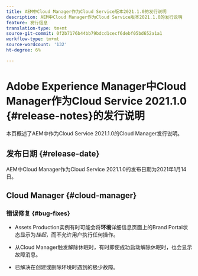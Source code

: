```yaml
---
title: AEM中Cloud Manager作为Cloud Service版本2021.1.0的发行说明
description: AEM中Cloud Manager作为Cloud Service版本2021.1.0的发行说明
feature: 发行信息
translation-type: tm+mt
source-git-commit: 0f2b7176b44bb79bdcd1cecf6debf05bd652a1a1
workflow-type: tm+mt
source-wordcount: '132'
ht-degree: 6%

---
```



# Adobe Experience Manager中Cloud Manager作为Cloud Service 2021.1.0 {#release-notes}的发行说明

本页概述了AEM中作为Cloud Service 2021.1.0的Cloud Manager发行说明。

## 发布日期 {#release-date}

AEM中Cloud Manager作为Cloud Service 2021.1.0的发布日期为2021年1月14日。

## Cloud Manager {#cloud-manager}

### 错误修复 {#bug-fixes}

* Assets Production实例有时可能会将&#x200B;**环境**&#x200B;详细信息页面上的Brand Portal状态显示为&#x200B;*挂起*，而不允许用户执行任何操作。

* 从Cloud Manager触发解除休眠时，有时即使成功启动解除休眠时，也会显示故障消息。

* 已解决在创建或删除环境时遇到的极少故障。
